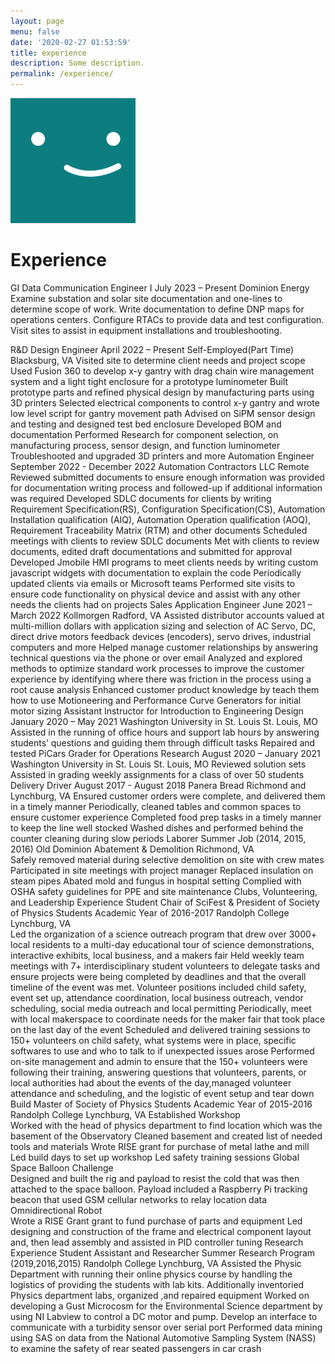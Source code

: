 ```yaml
---
layout: page
menu: false
date: '2020-02-27 01:53:59'
title: experience
description: Some description.
permalink: /experience/
---
```


<img class="img-rounded" src="/assets/img/uploads/profile.png" alt="Thomas A. Anderson" width="200">

# Experience

GI Data Communication Engineer I                                                                                     July 2023 – Present
Dominion Energy
Examine substation and solar site documentation and one-lines to determine scope of work.
Write documentation to define DNP maps for operations centers.
Configure RTACs to provide data and test configuration.
Visit sites to assist in equipment installations and troubleshooting.

R&D Design Engineer 							                          April 2022 – Present
Self-Employed(Part Time)                                                                                                                          Blacksburg, VA
Visited site to determine client needs and project scope
Used Fusion 360 to develop x-y gantry with drag chain wire management system and a light tight enclosure for a prototype luminometer
Built prototype parts and refined physical design by manufacturing parts using 3D printers
Selected electrical components to control x-y gantry and wrote low level script for gantry movement path
Advised on SiPM sensor design and testing and designed test bed enclosure
Developed BOM and documentation
Performed Research for component selection, on manufacturing process, sensor design, and function luminometer
Troubleshooted and upgraded 3D printers and more
Automation Engineer                                                                                       September 2022 - December 2022
Automation Contractors LLC                                                                                                                                 Remote
Reviewed submitted documents to ensure enough information was provided for documentation writing process and followed-up if additional information was required 
Developed SDLC documents for clients by writing Requirement Specification(RS), Configuration Specification(CS), Automation Installation qualification (AIQ), Automation Operation qualification (AOQ), Requirement Traceability Matrix (RTM) and other documents
Scheduled meetings with clients to review SDLC documents
Met with clients to review documents, edited draft documentations and submitted for approval
Developed Jmobile HMI programs to meet clients needs by writing custom javascript widgets with documentation to explain the code
Periodically updated clients via emails or Microsoft teams
Performed site visits to ensure code functionality on physical device and assist with any other needs the clients had on projects
Sales Application Engineer						                                June 2021 – March 2022
Kollmorgen										                             Radford, VA
Assisted distributor accounts valued at multi-million dollars with application sizing and selection of AC Servo,  DC, direct drive motors feedback devices (encoders), servo drives, industrial computers and more 
Helped manage customer relationships by answering technical questions via the phone or over email
Analyzed and explored methods to optimize standard work processes to improve the customer experience by identifying where there was friction in the process using a root cause analysis 
Enhanced customer product knowledge by teach them how to use Motioneering and Performance Curve Generators for initial motor sizing
Assistant Instructor for Introduction to Engineering Design 		                  January 2020 – May 2021
Washington University in St. Louis									               St. Louis, MO
Assisted in the running of office hours and support lab hours by answering students’ questions and guiding them through difficult tasks
Repaired and tested PiCars
Grader for Operations Research 						              August 2020 – January 2021
Washington University in St. Louis									               St. Louis, MO
Reviewed solution sets 
Assisted in grading weekly assignments for a class of over 50 students 
Delivery Driver  								              August 2017 -  August 2018
Panera Bread	                                                                                                                 Richmond and Lynchburg, VA
Ensured customer orders were complete, and delivered them in a timely manner
Periodically, cleaned tables and common spaces to ensure customer experience
Completed food prep tasks in a timely manner to keep the line well stocked
Washed dishes and performed behind the counter cleaning during slow periods
Laborer                                                                                                                     Summer Job (2014, 2015, 2016)
Old Dominion Abatement & Demolition                                                                                                      Richmond, VA                                                                                                                            
Safely removed material during selective demolition on site with crew mates
Participated in site meetings with project manager
Replaced insulation on steam pipes
Abated mold and fungus in hospital setting
Complied with OSHA safety guidelines for PPE and site maintenance
Clubs, Volunteering, and Leadership Experience
Student Chair of SciFest & President of Society of Physics Students                    Academic Year of 2016-2017
Randolph College                                                                                                                                                                 Lynchburg, VA                                                           
Led the organization of a science outreach program that drew over 3000+ local  residents to a multi-day educational tour of science demonstrations, interactive exhibits, local business, and a makers fair
 Held weekly team meetings with 7+ interdisciplinary student volunteers to delegate tasks and ensure projects were being completed by deadlines and that the overall timeline of the event was met. Volunteer positions included child safety, event set up, attendance coordination, local business outreach, vendor scheduling, social media outreach and local permitting
Periodically, meet with local makerspace to coordinate needs for the maker fair that took place on the last day of the event
Scheduled and delivered training sessions to 150+ volunteers on child safety, what systems were in place, specific softwares to use and who to talk to if unexpected issues arose
Performed on-site management and admin to ensure that the 150+ volunteers were following their training, answering questions that volunteers, parents, or local authorities had about the events of the day,managed volunteer attendance and scheduling, and the logistic of event setup and tear down
Build Master of Society of Physics Students                                                            Academic Year of 2015-2016                                                                                              
Randolph College                                                                                                                                                                 Lynchburg, VA
Established Workshop                                                                                                                                                          
Worked with the head of physics department to find location which was the basement of the Observatory 
Cleaned basement and created list of needed tools and materials
Wrote RISE grant for purchase of metal lathe and mill
Led build days to set up workshop
Led safety training sessions
Global Space Balloon Challenge         
Designed and built the rig and payload to resist the cold that was then attached to the space balloon. Payload included a Raspberry Pi tracking beacon that used GSM cellular networks to relay location data
Omnidirectional Robot                                         
Wrote a RISE Grant  grant to fund purchase of parts and equipment
Led designing and construction of the frame and electrical component layout and, then lead assembly and assisted in PID controller tuning
Research Experience
Student Assistant and Researcher				         Summer Research Program (2019,2016,2015)
Randolph College 								                                     Lynchburg, VA
Assisted the Physic Department with running their online physics course by handling the logistics of providing the students with lab kits. Additionally inventoried Physics department labs, organized ,and repaired equipment
Worked on developing a Gust Microcosm for the Environmental Science department by using NI Labview to control a DC motor and pump. Develop an interface to communicate with a turbidity sensor over serial port
Performed data mining using SAS on data from the National Automotive Sampling System (NASS) to examine the safety of rear seated passengers in car crash

